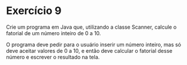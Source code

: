 # Exercício 9

Crie um programa em Java que, utilizando a classe Scanner, calcule o fatorial de um número inteiro de 0 a 10. 

O programa deve pedir para o usuário inserir um número inteiro, mas só deve aceitar valores de 0 a 10, e então deve calcular o fatorial desse número e escrever o resultado na tela.